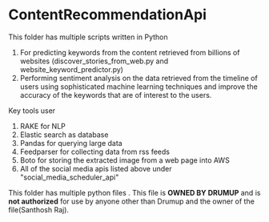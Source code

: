 # ContentRecommendationApi

This folder has multiple scripts written in Python
1. For predicting keywords from the content retrieved from billions of websites (discover_stories_from_web.py and website_keyword_predictor.py)
2. Performing sentiment analysis on the data retrieved from the timeline of users using sophisticated machine learning techniques and improve the accuracy of the keywords that are of interest to the users.

Key tools user
1. RAKE for NLP 
2. Elastic search as database 
3. Pandas for querying large data 
4. Feedparser for collecting data from rss feeds
5. Boto for storing the extracted image from a web page into AWS
6. All of the social media apis listed above under "social_media_scheduler_api" 

This folder has multiple python files . This file is **OWNED BY DRUMUP** and is **not authorized** for use by anyone other than Drumup and the owner of the file(Santhosh Raj).
